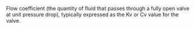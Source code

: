 ﻿Flow coefficient (the quantity of fluid that passes through a fully open valve at unit pressure drop), typically expressed as the Kv or Cv value for the valve.
